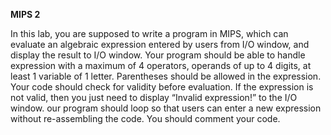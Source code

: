 
**MIPS 2**

In this lab, you are supposed to write a program in MIPS, which can evaluate an algebraic expression entered by users from I/O window, and display the result to I/O window. 
Your program should be able to handle expression with a maximum of 4 operators, operands of up to 4 digits, at least 1 variable of 1 letter. 
Parentheses should be allowed in the expression. Your code should check for validity before evaluation. 
If the expression is not valid, then you just need to display “Invalid expression!” to the I/O window. 
our program should loop so that users can enter a new expression without re-assembling the code. 
You should comment your code.
